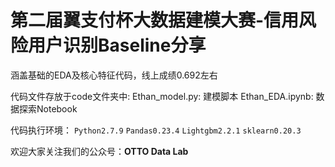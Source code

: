 # 第二届翼支付杯大数据建模大赛-信用风险用户识别Baseline分享
涵盖基础的EDA及核心特征代码，线上成绩0.692左右

代码文件存放于code文件夹中: 
Ethan_model.py: 建模脚本
Ethan_EDA.ipynb: 数据探索Notebook

代码执行环境：
`Python2.7.9`
`Pandas0.23.4`
`Lightgbm2.2.1`
`sklearn0.20.3`


欢迎大家关注我们的公众号：**OTTO Data Lab**
